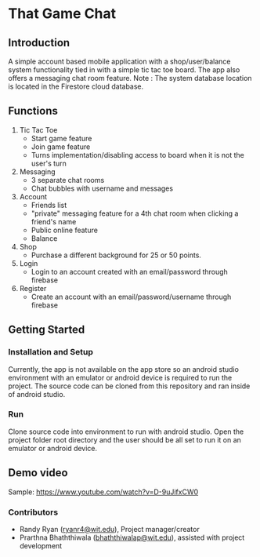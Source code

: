 # That Game Chat

## Introduction

A simple account based mobile application with a shop/user/balance system functionality tied in with a simple tic tac toe board. 
The app also offers a messaging chat room feature. Note : The system database location is located in the Firestore cloud database.

## Functions

1. Tic Tac Toe
    * Start game feature
    * Join game feature
    * Turns implementation/disabling access to board when it is not the user's turn
2. Messaging
    * 3 separate chat rooms
    * Chat bubbles with username and messages
3. Account
    * Friends list
    * "private" messaging feature for a 4th chat room when clicking a friend's name
    * Public online feature
    * Balance
4. Shop
    * Purchase a different background for 25 or 50 points.
5. Login
    * Login to an account created with an email/password through firebase
6. Register
    * Create an account with an email/password/username through firebase

## Getting Started

### Installation and Setup

Currently, the app is not available on the app store so an android studio environment with an emulator or android device
is required to run the project. The source code can be cloned from this repository and ran inside of android studio. 

### Run

Clone source code into environment to run with android studio. Open the project folder root directory and the user should
be all set to run it on an emulator or android device.

## Demo video

Sample: https://www.youtube.com/watch?v=D-9uJifxCW0

### Contributors

* Randy Ryan (ryanr4@wit.edu), Project manager/creator
* Prarthna Bhaththiwala (bhaththiwalap@wit.edu), assisted with project development